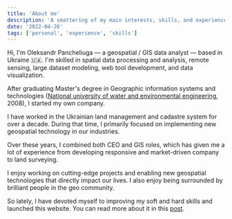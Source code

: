 ```yaml
---
title: 'About me'
description: 'A smattering of my main interests, skills, and experience.'
date: '2022-04-26'
tags: ['personal', 'experience', 'skills']
---
```


Hi, I'm Oleksandr Pancheliuga — a geospatial / GIS data analyst — based in Ukraine 🇺🇦. I'm skilled in spatial data processing and analysis, remote sensing, large dataset modeling, web tool development, and data visualization.

After graduating Master's degree in Geographic information systems and technologies ([National university of water and environmental engineering](https://nuwm.edu.ua/en/), 2008), I started my own company. 

I have worked in the Ukrainian land management and cadastre system for over a decade. During that time, I primarily focused on implementing new geospatial technology in our industries.

Over these years, I combined both CEO and GIS roles, which has given me a lot of experience from developing responsive and market-driven company to land surveying.

I enjoy working on cutting-edge projects and enabling new geospatial technologies that directly impact our lives. I also enjoy being surrounded by brilliant people in the geo community. 

So lately, I have devoted myself to improving my soft and hard skills and launched this website. You can read more about it in this [post](https://pancheliuga.com/blog/the-very-first-post/).